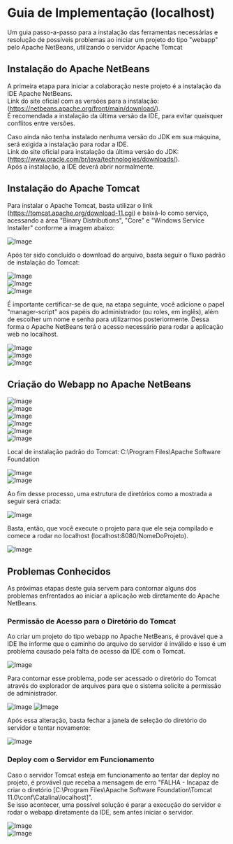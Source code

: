# Guia de Implementação (localhost)
Um guia passo-a-passo para a instalação das ferramentas necessárias e resolução de possíveis problemas ao iniciar um projeto do tipo "webapp" pelo Apache NetBeans, utilizando o servidor Apache Tomcat

## Instalação do Apache NetBeans

A primeira etapa para iniciar a colaboração neste projeto é a instalação da IDE Apache NetBeans.  
Link do site oficial com as versões para a instalação: (https://netbeans.apache.org/front/main/download/).  
É recomendada a instalação da última versão da IDE, para evitar quaisquer conflitos entre versões.  

Caso ainda não tenha instalado nenhuma versão do JDK em sua máquina, será exigida a instalação para rodar a IDE.  
Link do site oficial para instalação da última versão do JDK: (https://www.oracle.com/br/java/technologies/downloads/).  
Após a instalação, a IDE deverá abrir normalmente.  

## Instalação do Apache Tomcat

Para instalar o Apache Tomcat, basta utilizar o link (https://tomcat.apache.org/download-11.cgi) e baixá-lo como serviço, acessando a área "Binary Distributions", "Core" e "Windows Service Installer" conforme a imagem abaixo:  

![Image](https://github.com/user-attachments/assets/f6c64d7e-1712-4da1-84ce-0b29ea8bb040)  

Após ter sido concluído o download do arquivo, basta seguir o fluxo padrão de instalação do Tomcat:  

![Image](https://github.com/user-attachments/assets/7e616624-da94-495c-8d25-99ca42806ee0)  
![Image](https://github.com/user-attachments/assets/84318571-f6fa-477c-9f80-61ffbd40b25a)  
![Image](https://github.com/user-attachments/assets/fe1666dc-adba-4b2d-aeac-f6292123e956)  

É importante certificar-se de que, na etapa seguinte, você adicione o papel "manager-script" aos papéis do administrador (ou roles, em inglês), além de escolher um nome e senha para utilizarmos posteriormente. Dessa forma o Apache NetBeans terá o acesso necessário para rodar a aplicação web no localhost.  

![Image](https://github.com/user-attachments/assets/e084305a-aad8-44e8-9847-b631b4b9f654)  
![Image](https://github.com/user-attachments/assets/465cd8b5-8e34-44c4-86ab-9d34b4dc3459)  
![Image](https://github.com/user-attachments/assets/27d25f7c-b7d9-4f81-b15e-e6eb805d6ee7)  

## Criação do Webapp no Apache NetBeans

![Image](https://github.com/user-attachments/assets/0526164e-fca5-4175-89de-a20d50c4f6a9)  
![Image](https://github.com/user-attachments/assets/e2f34132-f85b-4083-b5b8-8687a90995c3)  
![Image](https://github.com/user-attachments/assets/ba74ee4c-5b6f-4095-88ef-c7c398ca5949)  
![Image](https://github.com/user-attachments/assets/c9ab6d2a-3efd-46dc-9b85-9287ac70371b)  
![Image](https://github.com/user-attachments/assets/4e9f3f4b-50f7-4ab6-8c85-251f16cdb120)  
![Image](https://github.com/user-attachments/assets/3363e9eb-202f-4d8b-8658-72648143e397)  

Local de instalação padrão do Tomcat: C:\Program Files\Apache Software Foundation

![Image](https://github.com/user-attachments/assets/3a133136-6489-4688-8ac8-39f99c2542e8)  
![Image](https://github.com/user-attachments/assets/13d31074-a75d-484d-9882-a35aa9102008)  

Ao fim desse processo, uma estrutura de diretórios como a mostrada a seguir será criada:

![Image](https://github.com/user-attachments/assets/a45cc008-cef2-490b-9e6d-c7a1e5af3225)  

Basta, então, que você execute o projeto para que ele seja compilado e comece a rodar no localhost (localhost:8080/NomeDoProjeto).

![Image](https://github.com/user-attachments/assets/61d351d6-2232-4b1f-91ce-88b58e03078c)  

## Problemas Conhecidos

As próximas etapas deste guia servem para contornar alguns dos problemas enfrentados ao iniciar a aplicação web diretamente do Apache NetBeans.

### Permissão de Acesso para o Diretório do Tomcat

Ao criar um projeto do tipo webapp no Apache NetBeans, é provável que a IDE lhe informe que o caminho do arquivo do servidor é inválido e isso é um problema causado pela falta de acesso da IDE com o Tomcat.  

![Image](https://github.com/user-attachments/assets/c3da9e46-6bf1-4fc3-823a-5ccee6c63b81)  

Para contornar esse problema, pode ser acessado o diretório do Tomcat através do explorador de arquivos para que o sistema solicite a permissão de administrador.

![Image](https://github.com/user-attachments/assets/2c9f89ed-31c6-4889-81b3-4ca38614e697)
![Image](https://github.com/user-attachments/assets/018f7ee6-57e0-403e-89a2-3d01bb80054b)  

Após essa alteração, basta fechar a janela de seleção do diretório do servidor e tentar novamente:  

![Image](https://github.com/user-attachments/assets/6bbd83ac-451f-4cee-b936-2a7fbf351bb2)  

### Deploy com o Servidor em Funcionamento

Caso o servidor Tomcat esteja em funcionamento ao tentar dar deploy no projeto, é provável que receba a mensagem de erro "FALHA - Incapaz de criar o diretório [C:\Program Files\Apache Software Foundation\Tomcat 11.0\conf\Catalina\localhost]".  
Se isso acontecer, uma possível solução é parar a execução do servidor e rodar o webapp diretamente da IDE, sem antes iniciar o servidor.

![Image](https://github.com/user-attachments/assets/1bef3ab0-6e3e-4501-a90c-c3a189f50243)  
![Image](https://github.com/user-attachments/assets/61d351d6-2232-4b1f-91ce-88b58e03078c)

